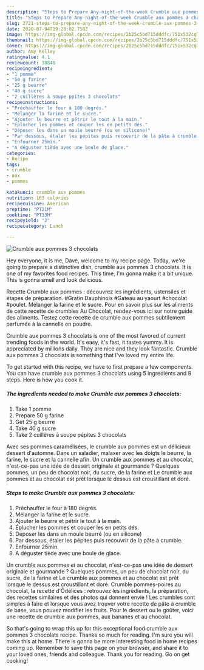 ```yaml
---
description: "Steps to Prepare Any-night-of-the-week Crumble aux pommes 3 chocolats"
title: "Steps to Prepare Any-night-of-the-week Crumble aux pommes 3 chocolats"
slug: 2721-steps-to-prepare-any-night-of-the-week-crumble-aux-pommes-3-chocolats
date: 2020-07-04T19:28:02.758Z
image: https://img-global.cpcdn.com/recipes/2b25c5bd715dddfc/751x532cq70/crumble-aux-pommes-3-chocolats-photo-principale-de-la-recette.jpg
thumbnail: https://img-global.cpcdn.com/recipes/2b25c5bd715dddfc/751x532cq70/crumble-aux-pommes-3-chocolats-photo-principale-de-la-recette.jpg
cover: https://img-global.cpcdn.com/recipes/2b25c5bd715dddfc/751x532cq70/crumble-aux-pommes-3-chocolats-photo-principale-de-la-recette.jpg
author: Amy Kelley
ratingvalue: 4.1
reviewcount: 38848
recipeingredient:
- "1 pomme"
- "50 g farine"
- "25 g beurre"
- "40 g sucre"
- "2 cuillères à soupe ppites 3 chocolats"
recipeinstructions:
- "Préchauffer le four à 180 degrés."
- "Mélanger la farine et le sucre."
- "Ajouter le beurre et pétrir le tout à la main."
- "Éplucher les pommes et couper les en petits dés."
- "Déposer les dans un moule beurré (ou en silicone)"
- "Par dessous, étaler les pépites puis recouvrir de la pâte à crumble."
- "Enfourner 25min."
- "A déguster tiède avec une boule de glace."
categories:
- Recipe
tags:
- crumble
- aux
- pommes

katakunci: crumble aux pommes 
nutrition: 163 calories
recipecuisine: American
preptime: "PT21M"
cooktime: "PT33M"
recipeyield: "2"
recipecategory: Lunch

---
```



![Crumble aux pommes 3 chocolats](https://img-global.cpcdn.com/recipes/2b25c5bd715dddfc/751x532cq70/crumble-aux-pommes-3-chocolats-photo-principale-de-la-recette.jpg)

Hey everyone, it is me, Dave, welcome to my recipe page. Today, we're going to prepare a distinctive dish, crumble aux pommes 3 chocolats. It is one of my favorites food recipes. This time, I'm gonna make it a bit unique. This is gonna smell and look delicious.

Recette Crumble aux pommes : découvrez les ingrédients, ustensiles et étapes de préparation. #Gratin Dauphinois #Gateau au yaourt #chocolat #poulet. Mélanger la farine et le sucre. Pour en savoir plus sur les aliments de cette recette de crumbles Au Chocolat, rendez-vous ici sur notre guide des aliments. Testez cette recette de crumble aux pommes subtilement parfumée à la cannelle en poudre.

Crumble aux pommes 3 chocolats is one of the most favored of current trending foods in the world. It's easy, it's fast, it tastes yummy. It is appreciated by millions daily. They are nice and they look fantastic. Crumble aux pommes 3 chocolats is something that I've loved my entire life.


To get started with this recipe, we have to first prepare a few components. You can have crumble aux pommes 3 chocolats using 5 ingredients and 8 steps. Here is how you cook it.

<!--inarticleads1-->

##### The ingredients needed to make Crumble aux pommes 3 chocolats:

1. Take 1 pomme
1. Prepare 50 g farine
1. Get 25 g beurre
1. Take 40 g sucre
1. Take 2 cuillères à soupe pépites 3 chocolats


Avec ses pommes caramélisées, le crumble aux pommes est un délicieux dessert d&#39;automne. Dans un saladier, malaxer avec les doigts le beurre, la farine, le sucre et la cannelle afin. Un crumble aux pommes et au chocolat, n&#39;est-ce-pas une idée de dessert originale et gourmande ? Quelques pommes, un peu de chocolat noir, du sucre, de la farine et Le crumble aux pommes et au chocolat est prêt lorsque le dessus est croustillant et doré. 

<!--inarticleads2-->

##### Steps to make Crumble aux pommes 3 chocolats:

1. Préchauffer le four à 180 degrés.
1. Mélanger la farine et le sucre.
1. Ajouter le beurre et pétrir le tout à la main.
1. Éplucher les pommes et couper les en petits dés.
1. Déposer les dans un moule beurré (ou en silicone)
1. Par dessous, étaler les pépites puis recouvrir de la pâte à crumble.
1. Enfourner 25min.
1. A déguster tiède avec une boule de glace.


Un crumble aux pommes et au chocolat, n&#39;est-ce-pas une idée de dessert originale et gourmande ? Quelques pommes, un peu de chocolat noir, du sucre, de la farine et Le crumble aux pommes et au chocolat est prêt lorsque le dessus est croustillant et doré. Crumble pommes-poires au chocolat, la recette d&#39;Ôdélices : retrouvez les ingrédients, la préparation, des recettes similaires et des photos qui donnent envie ! Les crumbles sont simples à faire et lorsque vous avez trouver votre recette de pâte à crumble de base, vous pouvez modifier les fruits. Pour le dessert ou le goûter, voici une recette de crumble aux pommes, aux bananes et au chocolat. 

So that's going to wrap this up for this exceptional food crumble aux pommes 3 chocolats recipe. Thanks so much for reading. I'm sure you will make this at home. There is gonna be more interesting food in home recipes coming up. Remember to save this page on your browser, and share it to your loved ones, friends and colleague. Thank you for reading. Go on get cooking!
